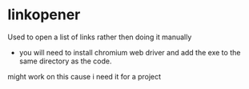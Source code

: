 # linkopener
Used to open a list of links rather then doing it manually
- you will need to install chromium web driver and add the exe to the same directory as the code.

might work on this cause i need it for a project
